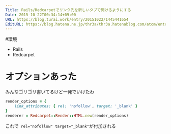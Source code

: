 ```yaml
---
Title: Rails/Redcarpetでリンク先を新しいタブで開けるようにする
Date: 2015-10-22T00:34:14+09:00
URL: https://blog.turai.work/entry/20151022/1445441654
EditURL: https://blog.hatena.ne.jp/thr3a/thr3a.hatenablog.com/atom/entry/6653458415125400234
---
```


#環境

- Rails
- Redcarpet

# オプションあった
みんなゴリゴリ書いてるけど一発でいけたわ
```ruby
render_options = {
    link_attributes: { rel: 'nofollow', target: '_blank' }
}
renderer = Redcarpet::Render::HTML.new(render_options)
```

これで` rel="nofollow" target="_blank"`が付加される
